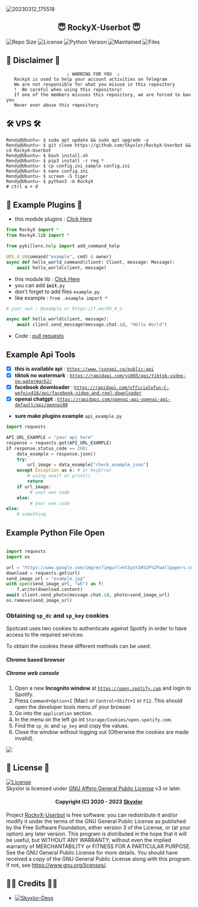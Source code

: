![20230312_175518](https://telegra.ph/file/d3f3449f95b5f6088fe13.jpg)

<h2 align="center"> 😇 RockyX-Userbot 😇</h2> 

![Repo Size](https://img.shields.io/github/repo-size/Skyxlor/RockyX-Userbot)
![License](https://img.shields.io/github/license/Skyxlor/RockyX-Userbot)
![Python Version](https://img.shields.io/badge/python-3.x.x-aqua)
![Maintained](https://img.shields.io/badge/Maintained%20%3F-Yes-orange)
![Files](https://img.shields.io/github/directory-file-count/Skyxlor/RockyX-Userbot?label=repo%20files)


## 📝 Disclaimer 📝
```
️                       ⚠️ WARNING FOR YOU ️ ️⚠️
   RockyX is used to help your account activities on Telegram
   We are not responsible for what you misuse in this repository
   !  Be careful when using this repository!
   If one of the members misuses this repository, we are forced to ban you
   Never ever abuse this repository
```

## 🛠️ VPS 🛠️
```console
Rendy@Ubuntu~ $ sudo apt update && sudo apt upgrade -y
Rendy@Ubuntu~ $ git clone https://github.com/Skyxlor/RockyX-Userbot && cd RockyX-Userbot
Rendy@Ubuntu~ $ bash install.sh
Rendy@Ubuntu~ $ pip3 install -r req *
Rendy@Ubuntu~ $ cp config.ini_sample config.ini
Rendy@Ubuntu~ $ nano config.ini
Rendy@Ubuntu~ $ screen -S tiger
Rendy@Ubuntu~ $ python3 -m RockyX
# ctrl a + d 
```

## 💎 Example Plugins 💎
* this module plugins : [Click Here](https://github.com/Skyxlor/RockyX-Userbot/tree/dev/RockyX/modules/plugins)

```python
from RockyX import *
from RockyX.lib import * 

from pykillerx.help import add_command_help 

@M3_4_U(command("example", cmd) & owner)
async def hello_world_command(client: Client, message: Message):
    await hello_world(client, message)
```


* this module lib : [Click Here](https://github.com/Skyxlor/RockyX-Userbot/tree/dev/RockyX/lib)
* you can add <code>__init__.py</code>
* don't forget to add files `example.py`
* like example : `from .example import *`

```python
# your own : @example or https://t.me/M3_4_U

async def hello_world(client, message):
    await client.send_message(message.chat.id, "Hello World")
```
* Code : [pull requests](https://github.com/Skyxlor/RockyX-Userbot/pulls)

## Example Api Tools

* [x] <b>this is available api</b> : [`https://www.jsonapi.co/public-api`](https://www.jsonapi.co/public-api)
* [x] <b>tiktok no watermark</b> : [`https://rapidapi.com/yi005/api/tiktok-video-no-watermark2/`](https://rapidapi.com/yi005/api/tiktok-video-no-watermark2/)
* [x] <b>facebook downloader</b> : [`https://rapidapi.com/officialofun-C-wpfpix418/api/facebook-video-and-reel-downloader`](https://rapidapi.com/officialofun-C-wpfpix418/api/facebook-video-and-reel-downloader)
* [x] <b>openai chatgpt</b> : [`https://rapidapi.com/openai-api-openai-api-default/api/openai80`](https://rapidapi.com/openai-api-openai-api-default/api/openai80)

* <b>sure make plugins example</b> `api_example.py`
```python
import requests

API_URL_EXAMPLE = "your api here"
response = requests.get(API_URL_EXAMPLE)
if response.status_code == 200:
    data_example = response.json()
    try:
        url_image = data_example["check_example_json"]
    except Exception as e: # or KeyError
        # using await or print()
        return 
    if url_image:
         # your own code 
    else:
         # your own code 
else:
    # something 
```

## Example Python File Open
```python 

import requests
import os

url = "https://www.google.com/imgres?imgurl=https%3A%2F%2Fwallpapers.com%2Fimages%2Fhd%2Frandom-objects-alt-aesthetic-2zgd29x0bplv01u5.jpg&tbnid=1RO38bzjeP2n_M&vet=1&imgrefurl=https%3A%2F%2Fwallpapers.com%2Fwallpapers%2Frandom-objects-alt-aesthetic-2zgd29x0bplv01u5.html&docid=woUVzf9ut-iezM&w=1080&h=1920&hl=id&source=sh%2Fx%2Fim"
download = requests.get(url)
send_image_url = "example.jpg"
with open(send_image_url, "wb") as f:
    f.write(download.content)
await client.send_photo(message.chat.id, photo=send_image_url)
os.remove(send_image_url)
```

### Obtaining `sp_dc` and `sp_key` cookies

Spotcast uses two cookies to authenticate against Spotify in order to have access to the required services.

To obtain the cookies these different methods can be used:

#### Chrome based browser

##### Chrome web console

1. Open a new __Incognito window__ at [`https://open.spotify.com`](https://open.spotify.com) and login to Spotify.
2. Press `Command+Option+I` (Mac) or `Control+Shift+I` or `F12`. This should open the developer tools menu of your browser.
3. Go into the `application` section.
4. In the menu on the left go int `Storage/Cookies/open.spotify.com`.
5. Find the `sp_dc` and `sp_key` and copy the values.
6. Close the window without logging out (Otherwise the cookies are made invalid).

<img src="https://raw.githubusercontent.com/fondberg/spotcast/master/images/cookies_chrome_2.png"></img>

## 📜 License 📜

[![License](https://www.gnu.org/graphics/agplv3-155x51.png)](LICENSE)   
Skyxlor is licensed under [GNU Affero General Public License](https://www.gnu.org/licenses/agpl-3.0.en.html) v3 or later.

<h4 align="center">Copyright (C) 2020 - 2023 <a href="https://github.com/Skyxlor">Skyxlor</a></h4>

Project [RockyX-Userbot](https://github.com/Skyxlor/RockyX-Userbot) is free software: you can redistribute it and/or modify
it under the terms of the GNU General Public License as published by
the Free Software Foundation, either version 3 of the License, or
(at your option) any later version.
This program is distributed in the hope that it will be useful,
but WITHOUT ANY WARRANTY; without even the implied warranty of
MERCHANTABILITY or FITNESS FOR A PARTICULAR PURPOSE.  See the
GNU General Public License for more details.
You should have received a copy of the GNU General Public License
along with this program. If not, see <https://www.gnu.org/licenses/>.


## 🧑‍💻 Credits 🧑‍💻
* [![Skyxlor-Devs](https://img.shields.io/static/v1?label=Skyxlor&message=devs&color=critical)](https://t.me/M3_4_U)
